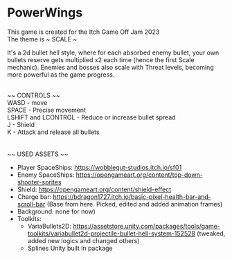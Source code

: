 # PowerWings
This game is created for the Itch Game Off Jam 2023<br>
The theme is ~ SCALE ~<br>

It's a 2d bullet hell style, where for each absorbed enemy bullet, your own bullets reserve gets multiplied x2 each time (hence the first Scale mechanic).
Enemies and bosses also scale with Threat levels, becoming more powerful as the game progress.<br><br>

~~ CONTROLS ~~<br>
WASD - move<br>
SPACE - Precise movement<br>
LSHIFT and LCONTROL - Reduce or increase bullet spread<br>
J - Shield<br>
K - Attack and release all bullets
<br><br><br>
~~ USED ASSETS ~~
- Player SpaceShips: https://wobblegut-studios.itch.io/sf01
- Enemy SpaceShips: https://opengameart.org/content/top-down-shooter-sprites
- Shield: https://opengameart.org/content/shield-effect
- Charge bar: https://bdragon1727.itch.io/basic-pixel-health-bar-and-scroll-bar (Base from here. Picked, edited and added animation frames)
- Background: none for now)
- Toolkits:
  - VariaBullets2D: https://assetstore.unity.com/packages/tools/game-toolkits/variabullet2d-projectile-bullet-hell-system-152528 (tweaked, added new logics and changed others)
  - Splines Unity built in package
